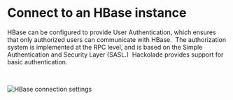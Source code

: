 # Connect to an HBase instance

HBase can be configured to provide User Authentication, which ensures that only authorized users can communicate with HBase.&nbsp; The authorization system is implemented at the RPC level, and is based on the Simple Authentication and Security Layer (SASL.)&nbsp; Hackolade provides support for basic authentication.

&nbsp;

![HBase connection settings](<lib/HBase connection settings.png>)

